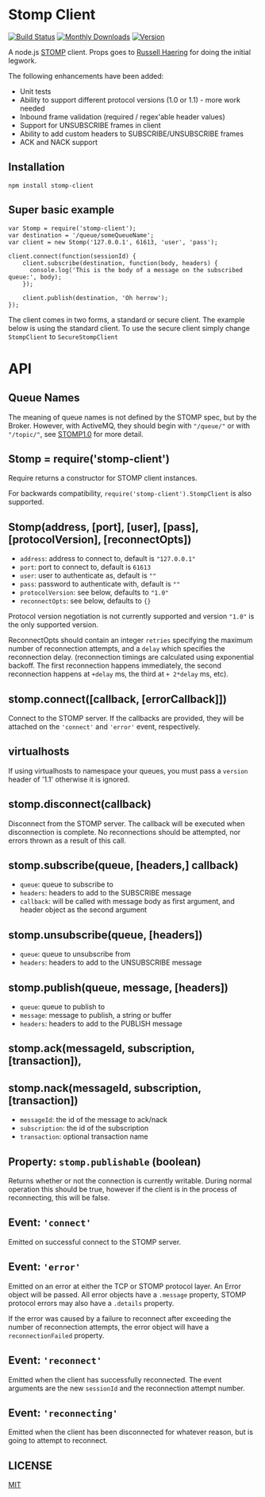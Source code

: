 Stomp Client
===========

[![Build Status](https://img.shields.io/travis/easternbloc/node-stomp-client.svg?style=flat-square)](http://travis-ci.org/easternbloc/node-stomp-client)
[![Monthly Downloads](https://img.shields.io/npm/dm/stomp-client.svg?style=flat-square)](https://www.npmjs.com/package/stomp-client)
[![Version](https://img.shields.io/npm/v/stomp-client.svg?style=flat-square)]()

A node.js [STOMP](http://stomp.github.com) client. Props goes to [Russell
Haering](https://github.com/russellhaering/node-stomp-broker) for doing the
initial legwork.

The following enhancements have been added:

*   Unit tests
*   Ability to support different protocol versions (1.0 or 1.1) - more work needed
*   Inbound frame validation (required / regex'able header values)
*   Support for UNSUBSCRIBE frames in client
*   Ability to add custom headers to SUBSCRIBE/UNSUBSCRIBE frames
*   ACK and NACK support

## Installation

	npm install stomp-client

## Super basic example

    var Stomp = require('stomp-client');
    var destination = '/queue/someQueueName';
    var client = new Stomp('127.0.0.1', 61613, 'user', 'pass');

    client.connect(function(sessionId) {
        client.subscribe(destination, function(body, headers) {
          console.log('This is the body of a message on the subscribed queue:', body);
        });

        client.publish(destination, 'Oh herrow');
    });

The client comes in two forms, a standard or secure client. The example below is
using the standard client. To use the secure client simply change
`StompClient` to `SecureStompClient`


# API

## Queue Names

The meaning of queue names is not defined by the STOMP spec, but by the Broker.
However, with ActiveMQ, they should begin with `"/queue/"` or with `"/topic/"`, see
[STOMP1.0](http://stomp.github.io/stomp-specification-1.0.html#frame-SEND) for
more detail.

## Stomp = require('stomp-client')

Require returns a constructor for STOMP client instances.

For backwards compatibility, `require('stomp-client').StompClient` is also
supported.

## Stomp(address, [port], [user], [pass], [protocolVersion], [reconnectOpts])

- `address`: address to connect to, default is `"127.0.0.1"`
- `port`: port to connect to, default is `61613`
- `user`: user to authenticate as, default is `""`
- `pass`: password to authenticate with, default is `""`
- `protocolVersion`: see below, defaults to `"1.0"`
- `reconnectOpts`: see below, defaults to `{}`

Protocol version negotiation is not currently supported and version `"1.0"` is
the only supported version.

ReconnectOpts should contain an integer `retries` specifying the maximum number
of reconnection attempts, and a `delay` which specifies the reconnection delay.
 (reconnection timings are calculated using exponential backoff. The first reconnection
 happens immediately, the second reconnection happens at `+delay` ms, the third at `+ 2*delay` ms, etc).

## stomp.connect([callback, [errorCallback]])

Connect to the STOMP server. If the callbacks are provided, they will be
attached on the `'connect'` and `'error'` event, respectively.

## virtualhosts

If using virtualhosts to namespace your queues, you must pass a `version` header of '1.1' otherwise it is ignored.

## stomp.disconnect(callback)

Disconnect from the STOMP server. The callback will be executed when disconnection is complete.
No reconnections should be attempted, nor errors thrown as a result of this call.

## stomp.subscribe(queue, [headers,] callback)

- `queue`: queue to subscribe to
- `headers`: headers to add to the SUBSCRIBE message
- `callback`: will be called with message body as first argument,
  and header object as the second argument

## stomp.unsubscribe(queue, [headers])

- `queue`: queue to unsubscribe from
- `headers`: headers to add to the UNSUBSCRIBE message

## stomp.publish(queue, message, [headers])

- `queue`: queue to publish to
- `message`: message to publish, a string or buffer
- `headers`: headers to add to the PUBLISH message

## stomp.ack(messageId, subscription, [transaction]),
## stomp.nack(messageId, subscription, [transaction])

- `messageId`: the id of the message to ack/nack
- `subscription`: the id of the subscription
- `transaction`: optional transaction name

## Property: `stomp.publishable` (boolean)
Returns whether or not the connection is currently writable. During normal operation
this should be true, however if the client is in the process of reconnecting,
this will be false.

## Event: `'connect'`

Emitted on successful connect to the STOMP server.

## Event: `'error'`

Emitted on an error at either the TCP or STOMP protocol layer. An Error object
will be passed. All error objects have a `.message` property, STOMP protocol
errors may also have a `.details` property.

If the error was caused by a failure to reconnect after exceeding the number of
reconnection attempts, the error object will have a `reconnectionFailed` property.

## Event: `'reconnect'`

Emitted when the client has successfully reconnected. The event arguments are
the new `sessionId` and the reconnection attempt number.

## Event: `'reconnecting'`

Emitted when the client has been disconnected for whatever reason, but is going
to attempt to reconnect.

## LICENSE

[MIT](LICENSE)
